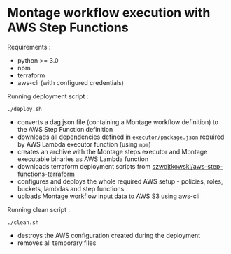 # Montage workflow execution with AWS Step Functions

Requirements :

- python >= 3.0
- npm
- terraform
- aws-cli (with configured credentials)

Running deployment script :
 
 ``` 
 ./deploy.sh 
 ```
 
 - converts a dag.json file (containing a Montage workflow definition) to the AWS Step Function definition
 - downloads all dependencies defined in `executor/package.json` required by AWS Lambda executor function (using `npm`)
 - creates an archive with the Montage steps executor and Montage executable binaries as AWS Lambda function
 - downloads terraform deployment scripts from [szwojtkowski/aws-step-functions-terraform](https://github.com/szwojtkowski/aws-step-functions-terraform)
 - configures and deploys the whole required AWS setup - policies, roles, buckets, lambdas and step functions
 - uploads Montage workflow input data to AWS S3 using aws-cli
 
 Running clean script :
 
 ``` 
 ./clean.sh 
 ```
 
 - destroys the AWS configuration created during the deployment
 - removes all temporary files